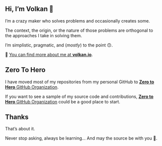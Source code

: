 ## Hi, I’m Volkan 👋

I’m a crazy maker who solves problems and occasionally creates some. 

The context, the origin, or the nature of those problems are orthogonal to the approaches I take in solving them.

I’m simplistic, pragmatic, and (*mostly*) to the point 🙃.

🏡 [You can find more about me at **volkan.io**](https://volkan.io/).

## Zero To Hero

I have moved most of my repositories from my personal GitHub to [**Zero to Hero** GitHub Organization][z2h].

If you want to see a sample of my source code and contributions, [**Zero to Hero** GitHub Organization][z2h] could be a good place to start.

[z2h]: http://github.com/zerotohero-dev "Zero to Hero"

## Thanks

That’s about it.

Never stop asking, always be learning… And may the source be with you 🖖.
